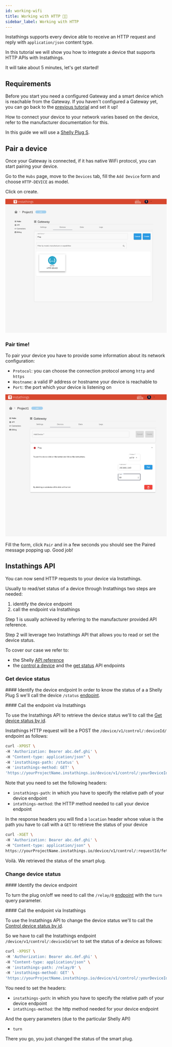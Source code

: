 ```yaml
---
id: working-wifi
title: Working with HTTP 🏳️‍🌈
sidebar_label: Working with HTTP
---
```

Instathings supports every device able to receive an HTTP request and reply with `application/json` content type.

In this tutorial we will show you how to integrate a device that supports HTTP APIs with Instathings.

It will take about 5 minutes, let's get started!

## Requirements

Before you start you need a configured Gateway and a smart device which is reachable from the Gateway. 
If you haven't configured a Gateway yet, you can go back to the <a href="/docs/guides/gateway-setup.html" target="_blank" class="external-link">previous tutorial</a> and set it up!

How to connect your device to your network varies based on the device, refer to the manufacturer documentation for this. 

In this guide we will use a [Shelly Plug S](https://shelly.cloud/shelly-plug-s/). 

## Pair a device

Once your Gateway is connected, if it has native WiFi protocol, you can start pairing your device. 

Go to the `Hubs` page, move to the `Devices` tab, fill the `Add Device` form and choose `HTTP-DEVICE` as model.

Click on create.

<a href="/docs/assets/wifi/createSubdevice.png" target="_blank">
    <img src="/docs/assets/wifi/createSubdevice.png"/>
</a>

### Pair time!

To pair your device you have to provide some information about its network configuration:
* `Protocol`: you can choose the connection protocol among `http` and `https`
* `Hostname`: a valid IP address or hostname your device is reachable to
* `Port`: the port which your device is listening on

<a href="/docs/assets/wifi/pairingWifi.png" target="_blank">
    <img src="/docs/assets/wifi/pairingWifi.png"/>
</a>

Fill the form, click `Pair` and in a few seconds you should see the Paired message popping up. Good job!

## Instathings API 

You can now send HTTP requests to your device via Instathings. 

Usually to read/set status of a device through Instathings two steps are needed:
1. identify the device endpoint
2. call the endpoint via Instathings

Step 1 is usually achieved by referring to the manufacturer provided API reference. 

Step 2 will leverage two Instathings API that allows you to read or set the device status. 

To cover our case we refer to:
- the Shelly [API reference](https://shelly-api-docs.shelly.cloud/#shelly-plug-plugs) 
- the [control a device](https://developers.instathings.io/#control-a-device-by-id) and the [get status](https://developers.instathings.io/#get-device-status-by-id) API endpoints


### Get device status

#### Identify the device endpoint
In order to know the status of a a Shelly Plug S we'll call the device `/status` [endpoint](https://shelly-api-docs.shelly.cloud/#shelly-plug-plugs-status).

#### Call the endpoint via Instathings

To use the Instathings API to retrieve the device status we'll to call the [Get device status by id](https://developers.instathings.io/#get-device-status-by-id).

Instathings HTTP request will be a POST the `/device/v1/control/:deviceId/` endpoint as follows:

```bash
curl -XPOST \
-H 'Authorization: Bearer abc.def.ghi' \
-H "Content-type: application/json" \
-H 'instathings-path: /status' \
-H 'instathings-method: GET' \
'https://yourProjectName.instathings.io/device/v1/control/:yourDeviceId/status'
```

Note that you need to set the following headers:
* `instathings-path`: in which you have to specify the relative path of your device endpoint
* `intathings-method`: the HTTP method needed to call your device endpoint

In the response headers you will find a `location` header whose value is the path you have to call with a `GET` to retrieve the status of your device

```bash
curl -XGET \
-H 'Authorization: Bearer abc.def.ghi' \
-H "Content-type: application/json" \
https://yourProjectName.instathings.io/device/v1/control/:requestId/fetch
```

Voilà. We retrieved the status of the smart plug.


### Change device status

#### Identify the device endpoint

To turn the plug on/off we need to call the `/relay/0` [endpoint](https://developers.instathings.io/#control-a-device-by-id) with the `turn` query parameter.

#### Call the endpoint via Instathings

To use the Instathings API to change the device status we'll to call the [Control device status by id](https://developers.instathings.io/#control-a-device-by-id).

So we have to call the Instathings endpoint `/device/v1/control/:deviceId/set` to set the status of a device as follows:

```bash
curl -XPOST \
-H 'Authorization: Bearer abc.def.ghi' \
-H "Content-type: application/json" \
-H 'instathings-path: /relay/0' \
-H 'instathings-method: GET' \
'https://yourProjectName.instathings.io/device/v1/control/:yourDeviceId/set?turn=on'
```

You need to set the headers:
* `instathings-path`: in which you have to specify the relative path of your device endpoint
* `intathings-method`: the http method needed for your device endpoint

And the query parameters (due to the particular Shelly API)
* `turn` 

There you go, you just changed the status of the smart plug.
